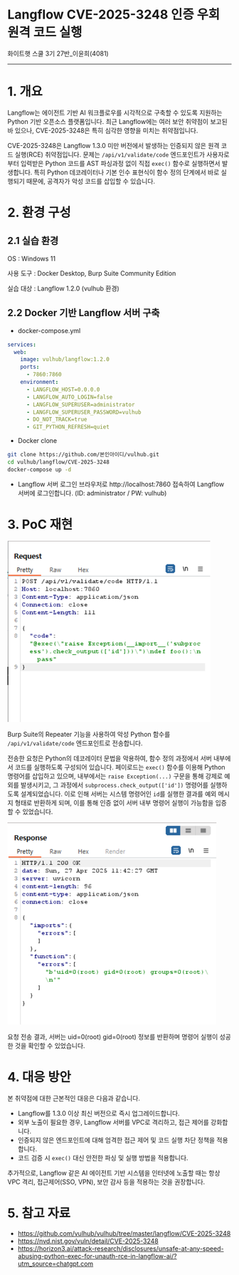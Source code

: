 # Langflow CVE-2025-3248 인증 우회 원격 코드 실행

화이트햇 스쿨 3기 27반_이윤희(4081)

---

# 1. 개요

Langflow는 에이전트 기반 AI 워크플로우를 시각적으로 구축할 수 있도록 지원하는 Python 기반 오픈소스 플랫폼입니다. 최근 Langflow에는 여러 보안 취약점이 보고된 바 있으나, CVE-2025-3248은 특히 심각한 영향을 미치는 취약점입니다.

CVE-2025-3248은 Langflow 1.3.0 미만 버전에서 발생하는 인증되지 않은 원격 코드 실행(RCE) 취약점입니다. 문제는 `/api/v1/validate/code` 엔드포인트가 사용자로부터 입력받은 Python 코드를 AST 파싱과정 없이 직접 `exec()` 함수로 실행하면서 발생합니다. 특히 Python 데코레이터나 기본 인수 표현식이 함수 정의 단계에서 바로 실행되기 때문에, 공격자가 악성 코드를 삽입할 수 있습니다.


# 2. 환경 구성

## 2.1 실습 환경

OS : Windows 11

사용 도구 : Docker Desktop, Burp Suite Community Edition

실습 대상 : Langflow 1.2.0 (vulhub 환경)


## 2.2 Docker 기반 Langflow 서버 구축

- docker-compose.yml
```yaml
services:
  web:
    image: vulhub/langflow:1.2.0
    ports:
      - 7860:7860
    environment:
      - LANGFLOW_HOST=0.0.0.0
      - LANGFLOW_AUTO_LOGIN=false
      - LANGFLOW_SUPERUSER=administrator
      - LANGFLOW_SUPERUSER_PASSWORD=vulhub
      - DO_NOT_TRACK=true
      - GIT_PYTHON_REFRESH=quiet
```

- Docker clone
```bash
git clone https://github.com/본인아이디/vulhub.git
cd vulhub/langflow/CVE-2025-3248
docker-compose up -d
```

- Langflow 서버 로그인
브라우저로 http://localhost:7860 접속하여 Langflow 서버에 로그인합니다. 
(ID: administrator / PW: vulhub)

# 3. PoC 재현

![Request Message](./Request%20Message.png)

Burp Suite의 Repeater 기능을 사용하여 악성 Python 함수를 `/api/v1/validate/code` 엔드포인트로 전송합니다.

전송한 요청은 Python의 데코레이터 문법을 악용하여, 함수 정의 과정에서 서버 내부에서 코드를 실행하도록 구성되어 있습니다. 페이로드는 `exec()` 함수를 이용해 Python 명령어를 삽입하고 있으며, 내부에서는 `raise Exception(...)` 구문을 통해 강제로 예외를 발생시키고, 그 과정에서 `subprocess.check_output(['id'])` 명령어를 실행하도록 설계되었습니다. 이로 인해 서버는 시스템 명령어인 `id`를 실행한 결과를 예외 메시지 형태로 반환하게 되며, 이를 통해 인증 없이 서버 내부 명령어 실행이 가능함을 입증할 수 있었습니다.

![Response Message](./Response%20Message.png)

요청 전송 결과, 서버는 uid=0(root) gid=0(root) 정보를 반환하며 명령어 실행이 성공한 것을 확인할 수 있었습니다.

# 4. 대응 방안

본 취약점에 대한 근본적인 대응은 다음과 같습니다.

- Langflow를 1.3.0 이상 최신 버전으로 즉시 업그레이드합니다.
- 외부 노출이 필요한 경우, Langflow 서버를 VPC로 격리하고, 접근 제어를 강화합니다.
- 인증되지 않은 엔드포인트에 대해 엄격한 접근 제어 및 코드 실행 차단 정책을 적용합니다.
- 코드 검증 시 `exec()` 대신 안전한 파싱 및 실행 방법을 적용합니다.

추가적으로, Langflow 같은 AI 에이전트 기반 시스템을 인터넷에 노출할 때는 항상 VPC 격리, 접근제어(SSO, VPN), 보안 감사 등을 적용하는 것을 권장합니다.

# 5. 참고 자료

- https://github.com/vulhub/vulhub/tree/master/langflow/CVE-2025-3248
- https://nvd.nist.gov/vuln/detail/CVE-2025-3248
- https://horizon3.ai/attack-research/disclosures/unsafe-at-any-speed-abusing-python-exec-for-unauth-rce-in-langflow-ai/?utm_source=chatgpt.com
